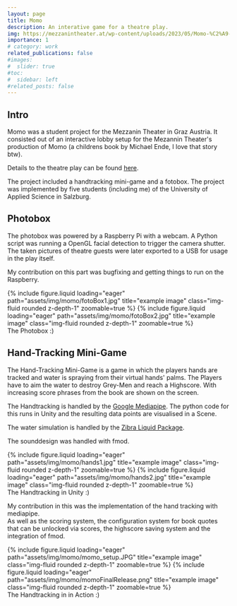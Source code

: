 ```yaml
---
layout: page
title: Momo
description: An interative game for a theatre play.
img: https://mezzanintheater.at/wp-content/uploads/2023/05/Momo-%C2%A9-Clemens-Nestroy_57.jpg
importance: 1
# category: work
related_publications: false
#images:
#  slider: true
#toc:
#  sidebar: left
#related_posts: false
---
```


## Intro

Momo was a student project for the Mezzanin Theater in Graz Austria. It consisted out of an interactive lobby setup for the Mezannin Theater's production of Momo (a childrens book by Michael Ende, I love that story btw).

Details to the theatre play can be found <a href="https://mezzanintheater.at/auffuehrungen/momo/">here</a>.

The project included a handtracking mini-game and a fotobox. The project was implemented by five students (including me) of the University of Applied Science in Salzburg.

## Photobox

The photobox was powered by a Raspberry Pi with a webcam. A Python script was running a OpenGL facial detection to trigger the camera shutter. The taken pictures of theatre guests were later exported to a USB for usage in the play itself. 

My contribution on this part was bugfixing and getting things to run on the Raspberry.
<div class="row">
    <div class="col-sm mt-3 mt-md-0">
        {% include figure.liquid loading="eager" path="assets/img/momo/fotoBox1.jpg" title="example image" class="img-fluid rounded z-depth-1" zoomable=true %}
        {% include figure.liquid loading="eager" path="assets/img/momo/fotoBox2.jpg" title="example image" class="img-fluid rounded z-depth-1" zoomable=true %}
    </div>
</div>
<div class="caption">
    The Photobox :)
</div>

## Hand-Tracking Mini-Game

The Hand-Tracking Mini-Game is a game in which the players hands are tracked and water is spraying from their virtual hands' palms. The Players have to aim the water to destroy Grey-Men and reach a Highscore. With increasing score phrases from the book are shown on the screen.

The Handtracking is handled by the <a href="https://developers.google.com/mediapipe">Google Mediapipe</a>. The python code for this runs in Unity and the resulting data points are visualised in a Scene.

The water simulation is handled by the <a href="https://assetstore.unity.com/packages/tools/physics/zibra-liquid-266451">Zibra Liquid Package</a>.

The sounddesign was handled with fmod.
<div class="row">
    <div class="col-sm mt-3 mt-md-0">
        {% include figure.liquid loading="eager" path="assets/img/momo/hands1.jpg" title="example image" class="img-fluid rounded z-depth-1" zoomable=true %}
        {% include figure.liquid loading="eager" path="assets/img/momo/hands2.jpg" title="example image" class="img-fluid rounded z-depth-1" zoomable=true %}
    </div>
</div>
<div class="caption">
    The Handtracking in Unity :)
</div>

My contribution in this was the implementation of the hand tracking with mediapipe.   
As well as the scoring system, the configuration system for book quotes that can be unlocked via scores, the highscore saving system and the integration of fmod.

<div class="row">
    <div class="col-sm mt-3 mt-md-0">
        {% include figure.liquid loading="eager" path="assets/img/momo/momo_setup.JPG" title="example image" class="img-fluid rounded z-depth-1" zoomable=true %}
        {% include figure.liquid loading="eager" path="assets/img/momo/momoFinalRelease.png" title="example image" class="img-fluid rounded z-depth-1" zoomable=true %}
    </div>
</div>
<div class="caption">
    The Handtracking in in Action :)
</div>
